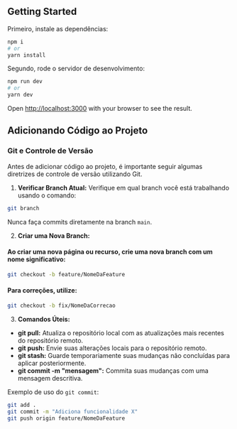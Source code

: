 ## Getting Started

Primeiro, instale as dependências:

```bash
npm i
# or
yarn install
```

Segundo, rode o servidor de desenvolvimento:

```bash
npm run dev
# or
yarn dev

```

Open [http://localhost:3000](http://localhost:3000) with your browser to see the result.

## Adicionando Código ao Projeto

### Git e Controle de Versão

Antes de adicionar código ao projeto, é importante seguir algumas diretrizes de controle de versão utilizando Git.

1. **Verificar Branch Atual:**
Verifique em qual branch você está trabalhando usando o comando:
```sh
git branch
```
Nunca faça commits diretamente na branch `main`.

2. **Criar uma Nova Branch:**
#### Ao criar uma nova página ou recurso, crie uma nova branch com um nome significativo:
```sh
git checkout -b feature/NomeDaFeature
```

#### Para correções, utilize:
```sh
git checkout -b fix/NomeDaCorrecao
```

3. **Comandos Úteis:**
- **git pull:** Atualiza o repositório local com as atualizações mais recentes do repositório remoto.
- **git push:** Envie suas alterações locais para o repositório remoto.
- **git stash:** Guarde temporariamente suas mudanças não concluídas para aplicar posteriormente.
- **git commit -m "mensagem":** Commita suas mudanças com uma mensagem descritiva.

Exemplo de uso do `git commit`:
```sh
git add .
git commit -m "Adiciona funcionalidade X"
git push origin feature/NomeDaFeature
```
